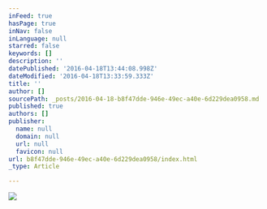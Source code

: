 ```yaml
---
inFeed: true
hasPage: true
inNav: false
inLanguage: null
starred: false
keywords: []
description: ''
datePublished: '2016-04-18T13:44:08.998Z'
dateModified: '2016-04-18T13:33:59.333Z'
title: ''
author: []
sourcePath: _posts/2016-04-18-b8f47dde-946e-49ec-a40e-6d229dea0958.md
published: true
authors: []
publisher:
  name: null
  domain: null
  url: null
  favicon: null
url: b8f47dde-946e-49ec-a40e-6d229dea0958/index.html
_type: Article

---
```

![](https://the-grid-user-content.s3-us-west-2.amazonaws.com/e67a97d4-cfdb-4baf-af21-9599bf071df3.jpg)